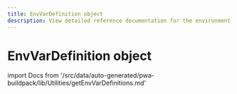 ```yaml
---
title: EnvVarDefinition object
description: View detailed reference documentation for the environment variable definition object in the Buildpack package of the PWA Studio framework.
---
```


# EnvVarDefinition object

<!--
The reference doc content is generated automatically from the source code.
To update this section, update the doc blocks in the source code
-->

import Docs from '/src/data/auto-generated/pwa-buildpack/lib/Utilities/getEnvVarDefinitions.md'

<Docs />

